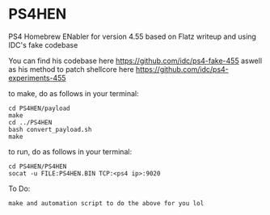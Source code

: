 # PS4HEN
PS4 Homebrew ENabler for version 4.55 based on Flatz writeup and using IDC's fake codebase

You can find his codebase here https://github.com/idc/ps4-fake-455
aswell as his method to patch shellcore here https://github.com/idc/ps4-experiments-455

to make, do as follows in your terminal:

	cd PS4HEN/payload
	make
	cd ../PS4HEN
	bash convert_payload.sh
	make
	
to run, do as follows in your terminal:

	cd PS4HEN/PS4HEN
	socat -u FILE:PS4HEN.BIN TCP:<ps4 ip>:9020

To Do:

	make and automation script to do the above for you lol
	
